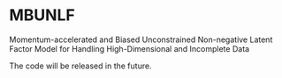 # MBUNLF
Momentum-accelerated and Biased Unconstrained Non-negative Latent Factor Model for Handling High-Dimensional and Incomplete Data

The code will be released in the future.
